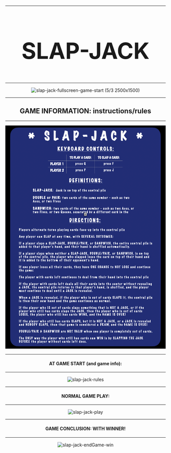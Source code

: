 
---
<div style="text-align:center">
  <h2 style="font-weight:bold; font-size:70px">SLAP-JACK</h2>
</div> 

---
<div style="text-align:center">
  <img src="./README/images/slap-jack-desktop-README-still.png" width="1200px" height="725" alt="slap-jack-fullscreen-game-start (5/3 2500x1500)"/>
</div>

---
<div style="text-align:center">
  <h2 style="font-weight:bold">GAME INFORMATION: instructions/rules</h2>
</div> 

---
<div style="text-align:center">
  <img src="./README/images/slap-jack-rules-README.png" width="1000px" height="700px" alt="slap-jack-rules"/>
</div>

---
<div style="text-align:center">
  <h4 style="font-weight:bold">AT GAME START (and game info):</h4>
</div> 

---
<div style="text-align:center">
  <img src="https://user-images.githubusercontent.com/10098034/85193021-3ef5a500-b282-11ea-9d31-6b5960aa412d.gif" alt="slap-jack-rules"/>
</div>

---
<div style="text-align:center">
  <h4 style="font-weight:bold">NORMAL GAME PLAY:</h4>
</div> 

---
<div style="text-align:center">
  <img src="./README/images/slap-jack-play.gif" alt="slap-jack-play"/>
</div>

---
<div style="text-align:center">
  <h4 style="font-weight:bold">GAME CONCLUSION: WITH WINNER! </h4>
</div> 

---

<div style="text-align:center"><img src="./README/images/slap-jack-endGame-win.gif" alt="slap-jack-endGame-win"/></div>

  
  <!-- <div style="text-align:center"><img src="" /></div> -->

<!-- ![slap-jack-endGame-win](https://user-images.githubusercontent.com/10098034/85193030-474de000-b282-11ea-955e-5a6c417dc8fa.gif) -->



<!--

# MY repository-template

Directories/file structure for 
  - HTML
  - CSS
  - JavaScript
Templates
  - DTR
  - Pull Request
  - README
  - reflection -->
